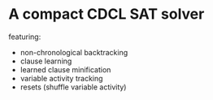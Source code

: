 # A compact CDCL SAT solver

featuring:  
- non-chronological backtracking
- clause learning
- learned clause minification
- variable activity tracking
- resets (shuffle variable activity)
